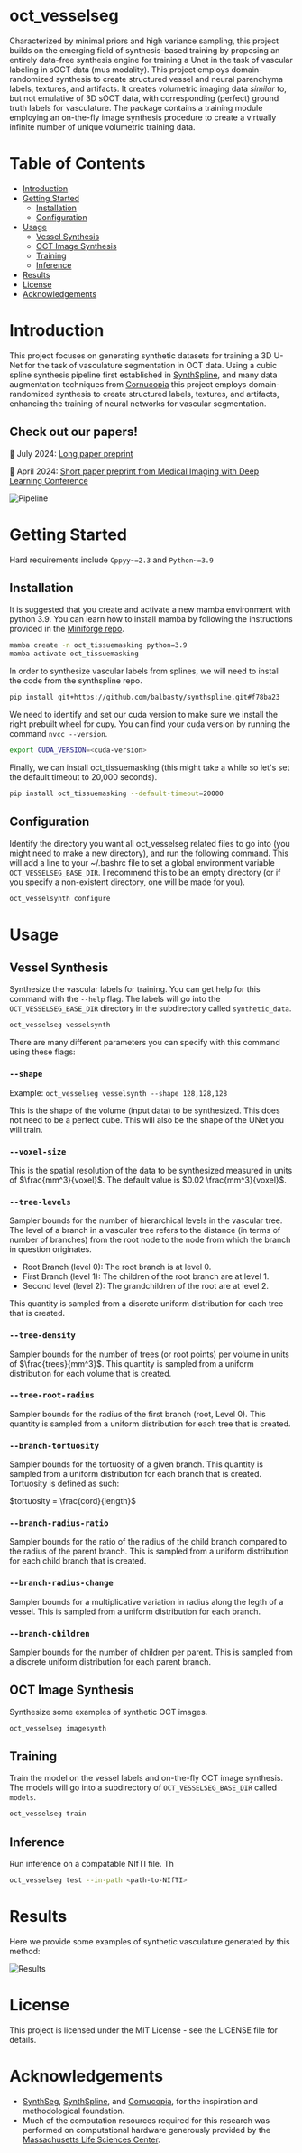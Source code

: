# oct_vesselseg

Characterized by minimal priors and high variance sampling, this project builds on the emerging field of synthesis-based training by proposing an entirely data-free synthesis engine for training a Unet in the task of vascular labeling in sOCT data (mus modality). This project employs domain-randomized synthesis to create structured vessel and neural parenchyma labels, textures, and artifacts. It creates volumetric imaging data *similar* to, but not emulative of 3D sOCT data, with corresponding (perfect) ground truth labels for vasculature. The package contains a training module employing an on-the-fly image synthesis procedure to create a virtually infinite number of unique volumetric training data.

# Table of Contents

- [Introduction](#introduction)
- [Getting Started](#getting-started)
    - [Installation](#installation)
    - [Configuration](#configuration)
- [Usage](#usage)
    - [Vessel Synthesis](#vessel-synthesis)
    - [OCT Image Synthesis](#image-synthesis)
    - [Training](#training)
    - [Inference](#inference)
- [Results](#results)
- [License](#license)
- [Acknowledgements](#acknowledgements)

# Introduction

This project focuses on generating synthetic datasets for training a 3D U-Net for the task of vasculature segmentation in OCT data. Using a cubic spline synthesis pipeline first established in [SynthSpline](https://github.com/balbasty/synthspline), and many data augmentation techniques from [Cornucopia](https://github.com/balbasty/cornucopia) this project employs domain-randomized synthesis to create structured labels, textures, and artifacts, enhancing the training of neural networks for vascular segmentation.

## Check out our papers!

📜 July 2024: [Long paper preprint](https://arxiv.org/abs/2407.01419v1)

📜 April 2024: [Short paper preprint from Medical Imaging with Deep Learning Conference](https://arxiv.org/abs/2405.13757v1)

![Pipeline](docs/pipeline.png "Synthesis, Training, and Inference Pipeline")

# Getting Started

Hard requirements include `Cppyy~=2.3` and `Python~=3.9`

## Installation

It is suggested that you create and activate a new mamba environment with python 3.9. You can learn how to install mamba by following the instructions provided in the [Miniforge repo](https://github.com/conda-forge/miniforge).

```bash
mamba create -n oct_tissuemasking python=3.9
mamba activate oct_tissuemasking
```

In order to synthesize vascular labels from splines, we will need to install the code from the synthspline repo.

```bash
pip install git+https://github.com/balbasty/synthspline.git#f78ba23
```

We need to identify and set our cuda version to make sure we install the right prebuilt wheel for cupy. You can find your cuda version by running the command `nvcc --version`.

```bash
export CUDA_VERSION=<cuda-version>
```

Finally, we can install oct_tissuemasking (this might take a while so let's set the default timeout to 20,000 seconds).

```bash
pip install oct_tissuemasking --default-timeout=20000
```

## Configuration

Identify the directory you want all oct_vesselseg related files to go into (you might need to make a new directory), and run the following command. This will add a line to your ~/.bashrc file to set a global environment variable `OCT_VESSELSEG_BASE_DIR`. I recommend this to be an empty directory (or if you specify a non-existent directory, one will be made for you).

```bash
oct_vesselsynth configure
```

# Usage

## Vessel Synthesis

Synthesize the vascular labels for training. You can get help for this command with the `--help` flag. The labels will go into the `OCT_VESSELSEG_BASE_DIR` directory in the subdirectory called `synthetic_data`.

```bash
oct_vesselseg vesselsynth
```

There are many different parameters you can specify with this command using these flags:

### `--shape`

Example: `oct_vesselseg vesselsynth --shape 128,128,128`

This is the shape of the volume (input data) to be synthesized. This does not need to be a perfect cube. This will also be the shape of the UNet you will train.

### `--voxel-size`
This is the spatial resolution of the data to be synthesized measured in units of $\frac{mm^3}{voxel}$. The default value is $0.02 \frac{mm^3}{voxel}$.

### `--tree-levels`
Sampler bounds for the number of hierarchical levels in the vascular tree. The level of a branch in a vascular tree refers to the distance (in terms of number of branches) from the root node to the node from which the branch in question originates.

* Root Branch (level 0): The root branch is at level 0.
* First Branch (level 1): The children of the root branch are at level 1.
* Second level (level 2): The grandchildren of the root are at level 2.

This quantity is sampled from a discrete uniform distribution for each tree that is created.

### `--tree-density`
Sampler bounds for the number of trees (or root points) per volume in units of $\frac{trees}{mm^3}$. This quantity is sampled from a uniform distribution for each volume that is created.

### `--tree-root-radius`

Sampler bounds for the radius of the first branch (root, Level 0). This quantity is sampled from a uniform distribution for each tree that is created.

### `--branch-tortuosity`
Sampler bounds for the tortuosity of a given branch. This quantity is sampled from a uniform distribution for each branch that is created. Tortuosity is defined as such:

$tortuosity = \frac{cord}{length}$

### `--branch-radius-ratio`
Sampler bounds for the ratio of the radius of the child branch compared to the radius of the parent branch. This is sampled from a uniform distribution for each child branch that is created.


### `--branch-radius-change`
Sampler bounds for a multiplicative variation in radius along the legth of a vessel. This is sampled from a uniform distribution for each branch.

### `--branch-children`
Sampler bounds for the number of children per parent. This is sampled from a discrete uniform distribution for each parent branch.

## OCT Image Synthesis

Synthesize some examples of synthetic OCT images.

```bash
oct_vesselseg imagesynth
```

## Training

Train the model on the vessel labels and on-the-fly OCT image synthesis. The models will go into a subdirectory of `OCT_VESSELSEG_BASE_DIR` called `models`.

```bash
oct_vesselseg train
```

## Inference

Run inference on a compatable NIfTI file. Th

```bash
oct_vesselseg test --in-path <path-to-NIfTI>
```

# Results

Here we provide some examples of synthetic vasculature generated by this method:

![Results](docs/synth_samples.png "Samples of fully synthetic sOCT mus data.")

# License

This project is licensed under the MIT License - see the LICENSE file for details.

# Acknowledgements

- [SynthSeg](https://github.com/BBillot/SynthSeg), [SynthSpline](https://github.com/balbasty/synthspline), and [Cornucopia](https://github.com/balbasty/cornucopia), for the inspiration and methodological foundation.
- Much of the computation resources required for this research was performed on computational hardware generously provided by the [Massachusetts Life Sciences Center](https://www.masslifesciences.com/).